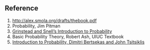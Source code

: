 ## Reference


1. http://alex.smola.org/drafts/thebook.pdf
2. Probability, Jim Pitman
3. [Grinstead and Snell’s Introduction to Probability](https://math.dartmouth.edu/~prob/prob/prob.pdf)
4. Basic Probability Theory, Robert Ash, UIUC Textbook
5. [Introduction to Probability, Dimitri Bertsekas and John Tsitsiklis](http://vfu.bg/en/e-Learning/Math--Bertsekas_Tsitsiklis_Introduction_to_probability.pdf)
